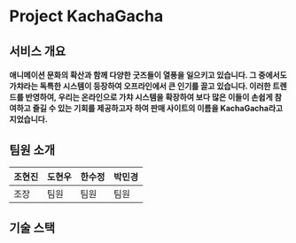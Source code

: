 <h1>Project KachaGacha</h1>

<h2>서비스 개요</h2>
<h4>애니메이션 문화의 확산과 함께 다양한 굿즈들이 열풍을 일으키고 있습니다. 그 중에서도 가챠라는 독특한 시스템이 등장하여 오프라인에서 큰 인기를 끌고 있습니다. 이러한 트렌드를 반영하여, 우리는 온라인으로 가챠 시스템을 확장하여 보다 많은 이들이 손쉽게 참여하고 즐길 수 있는 기회를 제공하고자 하여 판매 사이트의 이름을 KachaGacha라고 지었습니다.</h4>

<h2>팀원 소개</h2>

조현진 | 도현우 | 한수정 | 박민경
-------|--------|--------|--------
조장 | 팀원 | 팀원 | 팀원 

<h2>기술 스택</h2>
